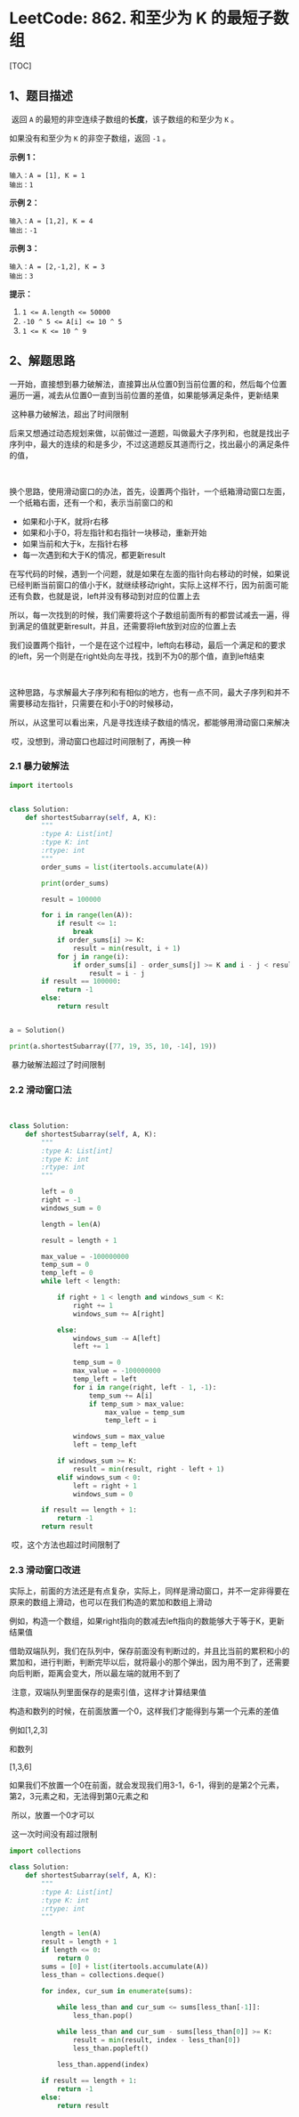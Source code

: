 # LeetCode: 862. 和至少为 K 的最短子数组

[TOC]



## 1、题目描述

​	返回 `A` 的最短的非空连续子数组的**长度**，该子数组的和至少为 `K` 。

如果没有和至少为 `K` 的非空子数组，返回 `-1` 。

 


**示例 1：**

```
输入：A = [1], K = 1
输出：1
```

**示例 2：**

```
输入：A = [1,2], K = 4
输出：-1
```

**示例 3：**

```
输入：A = [2,-1,2], K = 3
输出：3
```

 

**提示：**

1. `1 <= A.length <= 50000`
2. `-10 ^ 5 <= A[i] <= 10 ^ 5`
3. `1 <= K <= 10 ^ 9`



## 2、解题思路

​	一开始，直接想到暴力破解法，直接算出从位置0到当前位置的和，然后每个位置遍历一遍，减去从位置0一直到当前位置的差值，如果能够满足条件，更新结果

​	这种暴力破解法，超出了时间限制

​	后来又想通过动态规划来做，以前做过一道题，叫做最大子序列和，也就是找出子序列中，最大的连续的和是多少，不过这道题反其道而行之，找出最小的满足条件的值，

​	

​	换个思路，使用滑动窗口的办法，首先，设置两个指针，一个纸箱滑动窗口左面，一个纸箱右面，还有一个和，表示当前窗口的和

- 如果和小于K，就将r右移
- 如果和小于0，将左指针和右指针一块移动，重新开始
- 如果当前和大于k，左指针右移
- 每一次遇到和大于K的情况，都更新result



​	在写代码的时候，遇到一个问题，就是如果在左面的指针向右移动的时候，如果说已经判断当前窗口的值小于K，就继续移动right，实际上这样不行，因为前面可能还有负数，也就是说，left并没有移动到对应的位置上去

​	所以，每一次找到的时候，我们需要将这个子数组前面所有的都尝试减去一遍，得到满足的值就更新result，并且，还需要将left放到对应的位置上去

​	我们设置两个指针，一个是在这个过程中，left向右移动，最后一个满足和的要求的left，另一个则是在right处向左寻找，找到不为0的那个值，直到left结束

​	



​	这种思路，与求解最大子序列和有相似的地方，也有一点不同，最大子序列和并不需要移动左指针，只需要在和小于0的时候移动，

​	所以，从这里可以看出来，凡是寻找连续子数组的情况，都能够用滑动窗口来解决

​	哎，没想到，滑动窗口也超过时间限制了，再换一种



### 2.1 暴力破解法

```python
import itertools


class Solution:
    def shortestSubarray(self, A, K):
        """
        :type A: List[int]
        :type K: int
        :rtype: int
        """
        order_sums = list(itertools.accumulate(A))

        print(order_sums)

        result = 100000

        for i in range(len(A)):
            if result <= 1:
                break
            if order_sums[i] >= K:
                result = min(result, i + 1)
            for j in range(i):
                if order_sums[i] - order_sums[j] >= K and i - j < result:
                    result = i - j
        if result == 100000:
            return -1
        else:
            return result


a = Solution()

print(a.shortestSubarray([77, 19, 35, 10, -14], 19))

```

​	暴力破解法超过了时间限制



### 2.2 滑动窗口法

​	

```python
class Solution:
    def shortestSubarray(self, A, K):
        """
        :type A: List[int]
        :type K: int
        :rtype: int
        """

        left = 0
        right = -1
        windows_sum = 0

        length = len(A)

        result = length + 1

        max_value = -100000000
        temp_sum = 0
        temp_left = 0
        while left < length:

            if right + 1 < length and windows_sum < K:
                right += 1
                windows_sum += A[right]

            else:
                windows_sum -= A[left]
                left += 1

                temp_sum = 0
                max_value = -100000000
                temp_left = left
                for i in range(right, left - 1, -1):
                    temp_sum += A[i]
                    if temp_sum > max_value:
                        max_value = temp_sum
                        temp_left = i

                windows_sum = max_value
                left = temp_left

            if windows_sum >= K:
                result = min(result, right - left + 1)
            elif windows_sum < 0:
                left = right + 1
                windows_sum = 0

        if result == length + 1:
            return -1
        return result
```



​	哎，这个方法也超过时间限制了



### 2.3 滑动窗口改进 

​	实际上，前面的方法还是有点复杂，实际上，同样是滑动窗口，并不一定非得要在原来的数组上滑动，也可以在我们构造的累加和数组上滑动

​	例如，构造一个数组，如果right指向的数减去left指向的数能够大于等于K，更新结果值

​	借助双端队列，我们在队列中，保存前面没有判断过的，并且比当前的累积和小的累加和，进行判断，判断完毕以后，就将最小的那个弹出，因为用不到了，还需要向后判断，距离会变大，所以最左端的就用不到了

​	注意，双端队列里面保存的是索引值，这样才计算结果值

​	构造和数列的时候，在前面放置一个0，这样我们才能得到与第一个元素的差值

例如[1,2,3]

和数列

[1,3,6]

​	如果我们不放置一个0在前面，就会发现我们用3-1，6-1，得到的是第2个元素，第2，3元素之和，无法得到第0元素之和

​	所以，放置一个0才可以



​	这一次时间没有超过限制

```python
import collections

class Solution:
    def shortestSubarray(self, A, K):
        """
        :type A: List[int]
        :type K: int
        :rtype: int
        """
        
        length = len(A)
        result = length + 1
        if length <= 0:
            return 0
        sums = [0] + list(itertools.accumulate(A))
        less_than = collections.deque()
        
        for index, cur_sum in enumerate(sums):

            while less_than and cur_sum <= sums[less_than[-1]]:
                less_than.pop()

            while less_than and cur_sum - sums[less_than[0]] >= K:
                result = min(result, index - less_than[0])
                less_than.popleft()

            less_than.append(index)
            
        if result == length + 1:
            return -1
        else:
            return result
```

​
